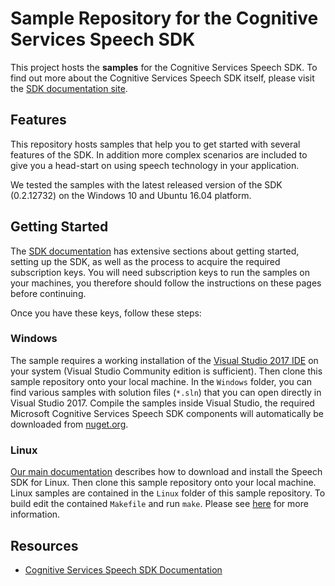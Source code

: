 # Sample Repository for the Cognitive Services Speech SDK

This project hosts the **samples** for the Cognitive Services Speech SDK. To find out more about the Cognitive Services Speech SDK itself, please visit the [SDK documentation site](https://aka.ms/csspeech).

## Features

This repository hosts samples that help you to get started with several features of the SDK.
In addition more complex scenarios are included to give you a head-start on using speech technology in your application.

We tested the samples with the latest released version of the SDK (0.2.12732) on the Windows 10 and Ubuntu 16.04 platform.

## Getting Started

The [SDK documentation](https://aka.ms/csspeech) has extensive sections about getting started, setting up the SDK, as well as the process to acquire the required subscription keys. You will need subscription keys to run the samples on your machines, you therefore should follow the instructions on these pages before continuing.

Once you have these keys, follow these steps:

### Windows

The sample requires a working installation of the [Visual Studio 2017 IDE](https://www.visualstudio.com/) on your system (Visual Studio Community edition is sufficient). Then clone this sample repository onto your local machine. In the `Windows` folder, you can find various samples with solution files (`*.sln`) that you can open directly in Visual Studio 2017. Compile the samples inside Visual Studio,  the required Microsoft Cognitive Services Speech SDK components will automatically be downloaded from [nuget.org](https://aka.ms/nuget).

### Linux

[Our main documentation](https://aka.ms/csspeech/linux) describes how to download and install the Speech SDK for Linux.
Then clone this sample repository onto your local machine.
Linux samples are contained in the `Linux` folder of this sample repository.
To build edit the contained `Makefile` and run `make`.
Please see [here](https://aka.ms/csspeech) for more information.

## Resources

- [Cognitive Services Speech SDK Documentation](https://aka.ms/csspeech)
